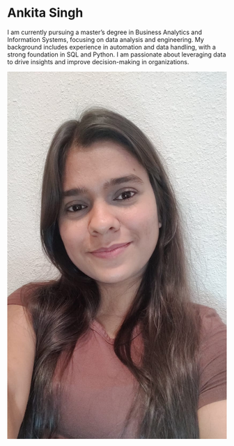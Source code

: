 # Ankita Singh

I am currently pursuing a master’s degree in Business Analytics and Information Systems, focusing on data analysis and engineering. My background includes experience in automation and data handling, with a strong foundation in SQL and Python. I am passionate about leveraging data to drive insights and improve decision-making in organizations.

![Ankita Singh](Ankita-Singh-image.jpg)